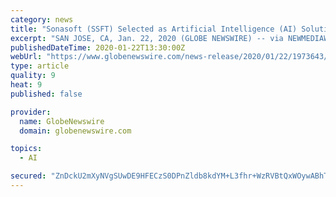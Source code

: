 ```yaml
---
category: news
title: "Sonasoft (SSFT) Selected as Artificial Intelligence (AI) Solution to Power New AI Marketing Platform by Cognitive ROI"
excerpt: "SAN JOSE, CA, Jan. 22, 2020 (GLOBE NEWSWIRE) -- via NEWMEDIAWIRE – Sonasoft Corp. (OTCQB: SSFT), a leader in innovative artificial intelligence (AI)"
publishedDateTime: 2020-01-22T13:30:00Z
webUrl: "https://www.globenewswire.com/news-release/2020/01/22/1973643/0/en/Sonasoft-SSFT-Selected-as-Artificial-Intelligence-AI-Solution-to-Power-New-AI-Marketing-Platform-by-Cognitive-ROI.html"
type: article
quality: 9
heat: 9
published: false

provider:
  name: GlobeNewswire
  domain: globenewswire.com

topics:
  - AI

secured: "ZnDckU2mXyNVgSUwDE9HFECzS0DPnZldb8kdYM+L3fhr+WzRVBtQxWOywABhTNGoAKE/z+Xnf04fAOuVld+slzTE/iEK9D+WE0UO+szFKJyiFzgIrDTstRqKiYKqnwUWe81kayyNLSCCTp2vE/qM8gSPibTaCra9I6VqtOzy0AdNNjibZ/cABiPQmvHuVHJFe/ZNeC/ME0m4zwuMysPx5ZaA8W7r/iFhcojvvOCCB9qr7Sx/cboE7EXBZFcqXF6NdMIL0MR9H6fwSytswZ73Im3pMa625ChlBI5PF6PPKbo9+cbZ2Q3g+L+kdRRzyo/DHh3X6AGpjhFwNT4d4vEwRZ7Tmm0YdZv/+N87oyYcsK9ok/cPSqlqqpkZlcX9bB5u3QG3txJovoi10jGtiH/ljGrIib5BoaUqEDjaVFrqnh7vnOAmV6r9M7vqy8g12ApT/1f30IWivjMdkV26aBYjBg==;JbY+JP1bOvgSbOb/6aRYWQ=="
---
```


